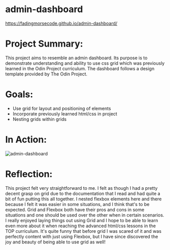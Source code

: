 # admin-dashboard
https://fadingmorsecode.github.io/admin-dashboard/
# Project Summary:
This project aims to resemble an admin dashboard. Its purpose is to demonstrate understanding and ability to use css grid which was previously learned in the Odin Project curriculum. The dashboard follows a design template provided by The Odin Project. 
# Goals:
* Use grid for layout and positioning of elements
* Incorporate previously learned html/css in project
* Nesting grids within grids
# In Action: 
![admin-dashboard](https://user-images.githubusercontent.com/106215095/233823442-a29047fd-092b-4d7e-8a50-655c445cc832.png)
# Reflection:
This project felt very straightforward to me. I felt as though I had a pretty decent grasp on grid due to the documentation that I read and had quite a bit of fun putting this all together. I nested flexbox elements here and there because I felt it was easier in some situations, and I think that's to be expected. Grid and Flexbox both have their pros and cons in some situations and one should be used over the other when in certain scenarios. I really enjoyed laying things out using Grid and I hope to be able to learn even more about it when reaching the advanced html/css lessons in the TOP curriculum. It's quite funny that before grid I was scared of it and was perfectly content with just using Flexbox, but I have since discovered the joy and beauty of being able to use grid as well! 
